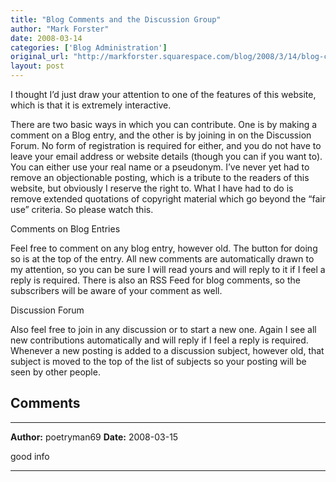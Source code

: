 ```yaml
---
title: "Blog Comments and the Discussion Group"
author: "Mark Forster"
date: 2008-03-14
categories: ['Blog Administration']
original_url: "http://markforster.squarespace.com/blog/2008/3/14/blog-comments-and-the-discussion-group.html"
layout: post
---
```


I thought I’d just draw your attention to one of the features of this website, which is that it is extremely interactive.

There are two basic ways in which you can contribute. One is by making a comment on a Blog entry, and the other is by joining in on the Discussion Forum. No form of registration is required for either, and you do not have to leave your email address or website details (though you can if you want to). You can either use your real name or a pseudonym. I’ve never yet had to remove an objectionable posting, which is a tribute to the readers of this website, but obviously I reserve the right to. What I have had to do is remove extended quotations of copyright material which go beyond the “fair use” criteria. So please watch this.

Comments on Blog Entries

Feel free to comment on any blog entry, however old. The button for doing so is at the top of the entry. All new comments are automatically drawn to my attention, so you can be sure I will read yours and will reply to it if I feel a reply is required. There is also an RSS Feed for blog comments, so the subscribers will be aware of your comment as well.

Discussion Forum

Also feel free to join in any discussion or to start a new one. Again I see all new contributions automatically and will reply if I feel a reply is required. Whenever a new posting is added to a discussion subject, however old, that subject is moved to the top of the list of subjects so your posting will be seen by other people.


## Comments

---

**Author:** poetryman69
**Date:** 2008-03-15

good info

---
